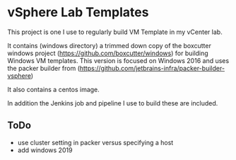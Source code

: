 # vSphere Lab Templates

This project is one I use to regularly build VM Template in my vCenter 
lab.

It contains (windows directory) a trimmed down copy of the boxcutter windows
project (https://github.com/boxcutter/windows) for building Windows VM templates.
This version is focused on Windows 2016 and uses the packer builder from
(https://github.com/jetbrains-infra/packer-builder-vsphere)

It also contains a centos image. 

In addition the Jenkins job and pipeline I use to build these are included. 

## ToDo

* use cluster setting in packer versus specifying a host
* add windows 2019